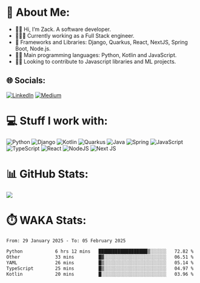# 💫 About Me:
- 👋🏽 Hi, I’m Zack. A software developer.<br>
- 👨🏽‍💻 Currently working as a Full Stack engineer.<br>
- 📜 Frameworks and Libraries: Django, Quarkus, React, NextJS, Spring Boot, Node.js.<br>
- 💪🏽 Main programming languages: Python, Kotlin and JavaScript.<br>
- 🤝🏽 Looking to contribute to Javascript libraries and ML projects.


## 🌐 Socials:
[![LinkedIn](https://img.shields.io/badge/LinkedIn-%230077B5.svg?logo=linkedin&logoColor=white)](https://linkedin.com/in/zackgakuo) [![Medium](https://img.shields.io/badge/Medium-12100E?logo=medium&logoColor=white)](https://medium.com/@zackgakuo) 

# 💻 Stuff I work with:
![Python](https://img.shields.io/badge/python-3670A0?style=for-the-badge&logo=python&logoColor=ffdd54) ![Django](https://img.shields.io/badge/django-%23092E20.svg?style=for-the-badge&logo=django&logoColor=white) ![Kotlin](https://img.shields.io/badge/kotlin-%237F52FF.svg?style=for-the-badge&logo=kotlin&logoColor=white) ![Quarkus](https://img.shields.io/badge/quarkus-%234794EB.svg?style=for-the-badge&logo=quarkus&logoColor=white) ![Java](https://img.shields.io/badge/java-%23ED8B00.svg?style=for-the-badge&logo=openjdk&logoColor=white) ![Spring](https://img.shields.io/badge/spring-%236DB33F.svg?style=for-the-badge&logo=spring&logoColor=white) ![JavaScript](https://img.shields.io/badge/javascript-%23323330.svg?style=for-the-badge&logo=javascript&logoColor=%23F7DF1E) ![TypeScript](https://img.shields.io/badge/typescript-%23007ACC.svg?style=for-the-badge&logo=typescript&logoColor=white) ![React](https://img.shields.io/badge/react-%2320232a.svg?style=for-the-badge&logo=react&logoColor=%2361DAFB) ![NodeJS](https://img.shields.io/badge/node.js-6DA55F?style=for-the-badge&logo=node.js&logoColor=white) ![Next JS](https://img.shields.io/badge/Next-black?style=for-the-badge&logo=next.js&logoColor=white)

# 📊 GitHub Stats:
![](https://github-readme-streak-stats.herokuapp.com/?user=mugumo&theme=dark&hide_border=false)<br/>

# ⏱️ WAKA Stats:
<!--START_SECTION:waka-->

```txt
From: 29 January 2025 - To: 05 February 2025

Python            6 hrs 12 mins   ██████████████████▒░░░░░░   72.82 %
Other             33 mins         █▓░░░░░░░░░░░░░░░░░░░░░░░   06.51 %
YAML              26 mins         █▒░░░░░░░░░░░░░░░░░░░░░░░   05.14 %
TypeScript        25 mins         █▒░░░░░░░░░░░░░░░░░░░░░░░   04.97 %
Kotlin            20 mins         █░░░░░░░░░░░░░░░░░░░░░░░░   03.96 %
```

<!--END_SECTION:waka-->

<!-- Proudly created with GPRM ( https://gprm.itsvg.in ) -->
